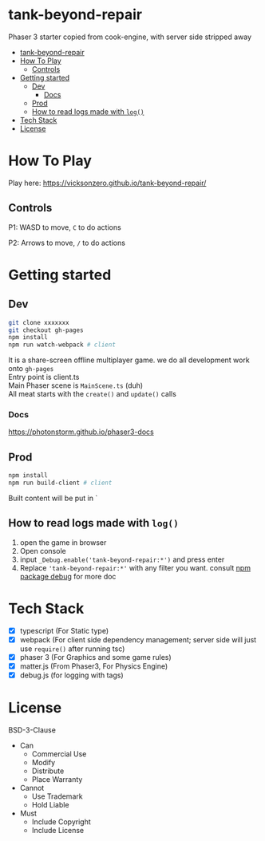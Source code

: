 # tank-beyond-repair

Phaser 3 starter copied from cook-engine, with server side stripped away

- [tank-beyond-repair](#tank-beyond-repair)
- [How To Play](#how-to-play)
  - [Controls](#controls)
- [Getting started](#getting-started)
  - [Dev](#dev)
    - [Docs](#docs)
  - [Prod](#prod)
  - [How to read logs made with `log()`](#how-to-read-logs-made-with-log)
- [Tech Stack](#tech-stack)
- [License](#license)

# How To Play

Play here: https://vicksonzero.github.io/tank-beyond-repair/

## Controls

P1: WASD to move, `C` to do actions

P2: Arrows to move, `/` to do actions

# Getting started

## Dev

```sh
git clone xxxxxxx
git checkout gh-pages
npm install
npm run watch-webpack # client
```

It is a share-screen offline multiplayer game. we do all development work onto `gh-pages`  
Entry point is client.ts  
Main Phaser scene is `MainScene.ts` (duh)  
All meat starts with the `create()` and `update()` calls

### Docs

https://photonstorm.github.io/phaser3-docs

## Prod

```sh
npm install
npm run build-client # client
```

Built content will be put in `

## How to read logs made with `log()`

1. open the game in browser
2. Open console
3. input `_Debug.enable('tank-beyond-repair:*')` and press enter
4. Replace `'tank-beyond-repair:*'` with any filter you want. consult [npm package debug](https://www.npmjs.com/package/debug) for more doc



# Tech Stack

- [x] typescript (For Static type)
- [x] webpack (For client side dependency management; server side will just use `require()` after running tsc)
- [x] phaser 3 (For Graphics and some game rules)
- [x] matter.js (From Phaser3, For Physics Engine)
- [x] debug.js (for logging with tags)

# License

BSD-3-Clause

- Can
    - Commercial Use
    - Modify
    - Distribute
    - Place Warranty
- Cannot
    - Use Trademark
    - Hold Liable
- Must
    - Include Copyright
    - Include License


